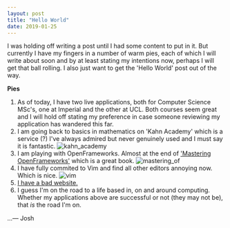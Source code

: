 ```yaml
---
layout: post
title: "Hello World"
date: 2019-01-25
---
```


I was holding off writing a post until I had some content to put in it. But currently I have my fingers in a number of warm pies, each of which I will write about soon and by at least stating my intentions now, perhaps I will get that ball rolling. I also just want to get the 'Hello World' post out of the way.

__Pies__
1. As of today, I have two live applications, both for Computer Science MSc's, one at Imperial and the other at UCL. Both courses seem great and I will hold off stating my preference in case someone reviewing my application has wandered this far.
2. I am going back to basics in mathematics on 'Kahn Academy' which is a service (?) I've always admired but never genuinely used and I must say it is fantastic.
![kahn_academy][kahn]
3. I am playing with OpenFrameworks. Almost at the end of ['Mastering OpenFrameworks'](https://www.amazon.co.uk/Mastering-openFrameworks-Creative-Coding-Demystified/dp/1849518041) which is a great book.
![mastering_of][of]
4. I have fully commited to Vim and find all other editors annoying now. Which is nice.
![vim][vim]
5. [I have a bad website.](joshmurr.com)
6. I guess I'm on the road to a life based in, on and around computing. Whether my applications above are successful or not (they may not be), that _is_ the road I'm on.

...— Josh


[kahn]: ../../../assets/images/kahn.png
[of]: ../../../assets/images/of_book.png
[vim]: ../../../assets/images/vim_sample.png
